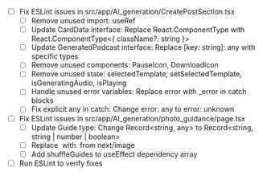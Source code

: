 - [ ] Fix ESLint issues in src/app/AI_generation/CreatePostSection.tsx
  - [ ] Remove unused import: useRef
  - [ ] Update CardData interface: Replace React.ComponentType<any> with React.ComponentType<{ className?: string }>
  - [ ] Update GeneratedPodcast interface: Replace [key: string]: any with specific types
  - [ ] Remove unused components: PauseIcon, DownloadIcon
  - [ ] Remove unused state: selectedTemplate, setSelectedTemplate, isGeneratingAudio, isPlaying
  - [ ] Handle unused error variables: Replace error with _error in catch blocks
  - [ ] Fix explicit any in catch: Change error: any to error: unknown
- [ ] Fix ESLint issues in src/app/AI_generation/photo_guidance/page.tsx
  - [ ] Update Guide type: Change Record<string, any> to Record<string, string | number | boolean>
  - [ ] Replace <img> with <Image> from next/image
  - [ ] Add shuffleGuides to useEffect dependency array
- [ ] Run ESLint to verify fixes
